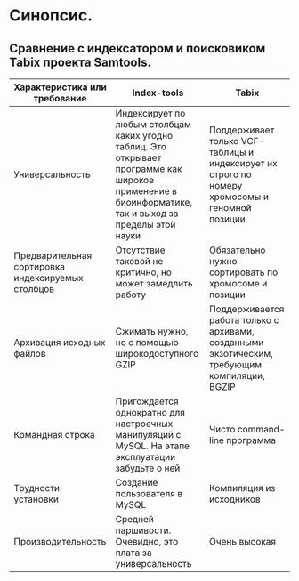 # Синопсис.
## Сравнение с индексатором и поисковиком Tabix проекта Samtools.
| Характеристика или требование | Index-tools | Tabix |
| -------------- | ----------- | ----- |
| Универсальность | Индексирует по любым столбцам каких угодно таблиц. Это открывает программе как широкое применение в биоинформатике, так и выход за пределы этой науки | Поддерживает только VCF-таблицы и индексирует их строго по номеру хромосомы и геномной позиции |
| Предварительная сортировка индексируемых столбцов | Отсутствие таковой не критично, но может замедлить работу | Обязательно нужно сортировать по хромосоме и позиции |
| Архивация исходных файлов | Сжимать нужно, но с помощью широкодоступного GZIP | Поддерживается работа только с архивами, созданными экзотическим, требующим компиляции, BGZIP |
| Командная строка | Пригождается однократно для настроечных манипуляций с MySQL. На этапе эксплуатации забудьте о ней | Чисто command-line программа |
| Трудности установки | Создание пользователя в MySQL | Компиляция из исходников |
| Производительность | Средней паршивости. Очевидно, это плата за универсальность | Очень высокая |
